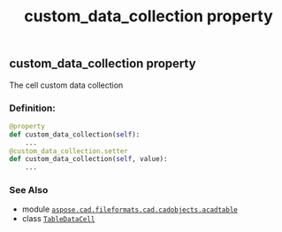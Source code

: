﻿---
title: custom_data_collection property
second_title: Aspose.CAD for Python via .NET API References
description: 
type: docs
weight: 80
url: /python-net/aspose.cad.fileformats.cad.cadobjects.acadtable/tabledatacell/custom_data_collection/
is_root: false
---

## custom_data_collection property


The cell custom data collection
### Definition:
```python
@property
def custom_data_collection(self):
    ...
@custom_data_collection.setter
def custom_data_collection(self, value):
    ...
```

### See Also
* module [`aspose.cad.fileformats.cad.cadobjects.acadtable`](../../)
* class [`TableDataCell`](/cad/python-net/aspose.cad.fileformats.cad.cadobjects.acadtable/tabledatacell)
